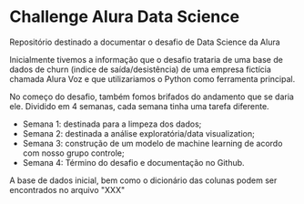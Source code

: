 # Challenge Alura Data Science
Repositório destinado a documentar o desafio de Data Science da Alura

Inicialmente tivemos a informação que o desafio trataria de uma base de dados de churn (indice de saída/desistência) de uma empresa fictícia chamada Alura Voz e que utilizariamos o Python como ferramenta principal.

No começo do desafio, também fomos brifados do andamento que se daria ele. Dividido em 4 semanas, cada semana tinha uma tarefa diferente.

- Semana 1: destinada para a limpeza dos dados;
- Semana 2: destinada a análise exploratória/data visualization;
- Semana 3: construção de um modelo de machine learning de acordo com nosso grupo controle;
- Semana 4: Término do desafio e documentação no Github.

A base de dados inicial, bem como o dicionário das colunas podem ser encontrados no arquivo "XXX"

